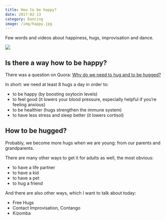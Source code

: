 ```yaml
---
title: How to be happy?
date: 2017-02-13
category: Dancing
image: /img/happy.jpg
---
```


Few words and videos about happiness, hugs, improvisation and dance.

![](/img/happy.jpg)

## Is there a way how to be happy?

There was a question on Quora: [Why do we need to hug and to be hugged?](https://www.quora.com/Why-do-we-need-to-hug-and-to-be-hugged)

In short: we need at least 8 hugs a day in order to:

- to be happy (by boosting oxytocin levels)
- to feel good (it lowers your blood pressure, especially helpful if you’re feeling anxious)
- to be healthier (hugs strengthen the immune system)
- to have less stress and sleep better (it lowers cortisol)

## How to be hugged?

Probably, we become more hugs when we are young: from our parents and grandparents.

There are many other ways to get it for adults as well, the most obvious:

- to have a life partner
- to have a kid
- to have a pet
- to hug a friend

And there are also other ways, which I want to talk about today:

- Free Hugs
- Contact Improvisation, Contango
- Kizomba
